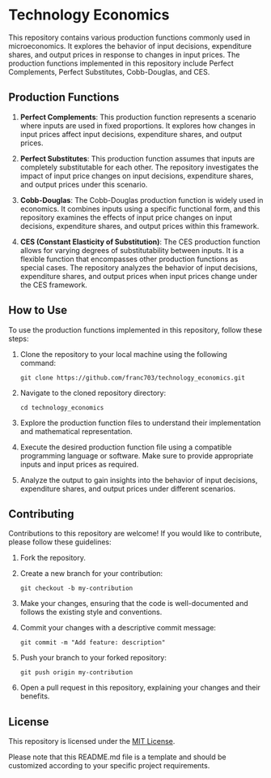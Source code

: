 # Technology Economics

This repository contains various production functions commonly used in microeconomics. It explores the behavior of input decisions, expenditure shares, and output prices in response to changes in input prices. The production functions implemented in this repository include Perfect Complements, Perfect Substitutes, Cobb-Douglas, and CES.

## Production Functions

1. **Perfect Complements**: This production function represents a scenario where inputs are used in fixed proportions. It explores how changes in input prices affect input decisions, expenditure shares, and output prices.

2. **Perfect Substitutes**: This production function assumes that inputs are completely substitutable for each other. The repository investigates the impact of input price changes on input decisions, expenditure shares, and output prices under this scenario.

3. **Cobb-Douglas**: The Cobb-Douglas production function is widely used in economics. It combines inputs using a specific functional form, and this repository examines the effects of input price changes on input decisions, expenditure shares, and output prices within this framework.

4. **CES (Constant Elasticity of Substitution)**: The CES production function allows for varying degrees of substitutability between inputs. It is a flexible function that encompasses other production functions as special cases. The repository analyzes the behavior of input decisions, expenditure shares, and output prices when input prices change under the CES framework.

## How to Use

To use the production functions implemented in this repository, follow these steps:

1. Clone the repository to your local machine using the following command:

   ```
   git clone https://github.com/franc703/technology_economics.git
   ```

2. Navigate to the cloned repository directory:

   ```
   cd technology_economics
   ```

3. Explore the production function files to understand their implementation and mathematical representation.

4. Execute the desired production function file using a compatible programming language or software. Make sure to provide appropriate inputs and input prices as required.

5. Analyze the output to gain insights into the behavior of input decisions, expenditure shares, and output prices under different scenarios.

## Contributing

Contributions to this repository are welcome! If you would like to contribute, please follow these guidelines:

1. Fork the repository.

2. Create a new branch for your contribution:

   ```
   git checkout -b my-contribution
   ```

3. Make your changes, ensuring that the code is well-documented and follows the existing style and conventions.

4. Commit your changes with a descriptive commit message:

   ```
   git commit -m "Add feature: description"
   ```

5. Push your branch to your forked repository:

   ```
   git push origin my-contribution
   ```

6. Open a pull request in this repository, explaining your changes and their benefits.

## License

This repository is licensed under the [MIT License](LICENSE).

Please note that this README.md file is a template and should be customized according to your specific project requirements.
